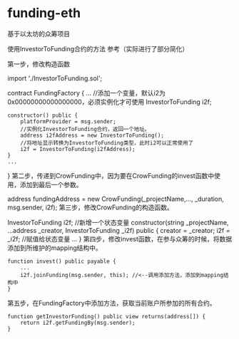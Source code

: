 # funding-eth
基于以太坊的众筹项目


使用InvestorToFunding合约的方法 参考（实际进行了部分简化）


第一步，修改构造函数

import './InvestorToFunding.sol';


contract FundingFactory {
    ...
    //添加一个变量，默认i2为0x00000000000000000，必须实例化才可使用
    InvestorToFunding i2f;

    constructor() public {
        platformProvider = msg.sender;
        //实例化InvestorToFunding合约，返回一个地址。
        address i2fAddress = new InvestorToFunding();
        //将地址显示转换为InvestorToFunding类型，此时i2可以正常使用了
        i2f = InvestorToFunding(i2fAddress);
    }
    ...
}
第二步，传递到CrowFunding中，因为要在CrowFunding的invest函数中使用，添加到最后一个参数。

 address fundingAddress = new CrowFunding(_projectName,..., _duration, msg.sender, i2f);
第三步，修改CrowFunding的构造函数。

 InvestorToFunding i2f; //新增一个状态变量
 constructor(string _projectName, ...address _creator, InvestorToFunding _i2f) public {
        creator = _creator;
        i2f = _i2f;  //赋值给状态变量
        ...
  }
第四步，修改invest函数，在参与众筹的时候，将数据添加到所维护的mapping结构中。

    function invest() public payable {
        ...
        i2f.joinFunding(msg.sender, this); //<--调用添加方法，添加到mapping结构中
    }
第五步，在FundingFactory中添加方法，获取当前账户所参加的所有合约。

    function getInvestorFunding() public view returns(address[]) {
        return i2f.getFundingBy(msg.sender);
    }
